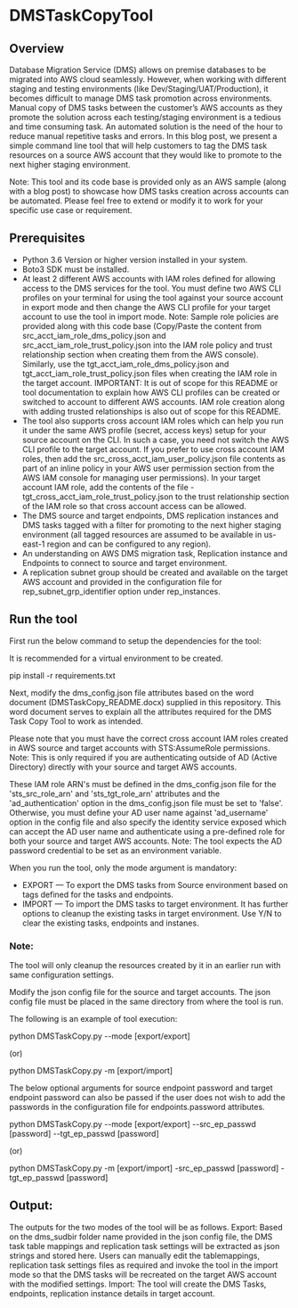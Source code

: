 # DMSTaskCopyTool

## Overview
Database Migration Service (DMS) allows on premise databases to be migrated into AWS cloud seamlessly. However, when working with different staging and testing environments (like Dev/Staging/UAT/Production), it becomes difficult to manage DMS task promotion across environments. Manual copy of DMS tasks between the customer’s AWS accounts as they promote the solution across each testing/staging environment is a tedious and time consuming task. An automated solution is the need of the hour to reduce manual repetitive tasks and errors. In this blog post, we present a simple command line tool that will help customers to tag the DMS task resources on a source AWS account that they would like to promote to the next higher staging environment.

Note: This tool and its code base is provided only as an AWS sample (along with a blog post) to showcase how DMS tasks
creation across accounts can be automated. Please feel free to extend or modify it to work for your specific use case or requirement.

## Prerequisites
- Python 3.6 Version or higher version installed in your system.
- Boto3 SDK must be installed.
- At least 2 different AWS accounts with IAM roles defined for allowing access to the DMS services for the tool. You must define two AWS CLI profiles on your terminal for using the tool against your source account in export mode and then change the AWS CLI profile for your target account to use the tool in import mode. 
Note: Sample role policies are provided along with this code base (Copy/Paste the content from src_acct_iam_role_dms_policy.json and src_acct_iam_role_trust_policy.json into the IAM role policy and trust relationship section when creating them from the AWS console). Similarly,  use the tgt_acct_iam_role_dms_policy.json and tgt_acct_iam_role_trust_policy.json files when creating the IAM role in the target account.
IMPORTANT: It is out of scope for this README or tool documentation to explain how AWS CLI profiles can be created or switched to account to different AWS accounts. IAM role creation along with adding trusted relationships is also out of scope for this README. 
- The tool also supports cross account IAM roles which can help you run it under the same AWS profile (secret, access keys) setup for your source account on the CLI. In such a case, you need not switch the AWS CLI profile to the target account. If you prefer to use cross account IAM roles, then add the src_cross_acct_iam_user_policy.json file contents as part of an inline policy in your AWS user permission section from the AWS IAM console for managing user permissions). In your target account IAM role, add the contents of the file - tgt_cross_acct_iam_role_trust_policy.json to the trust relationship section of the IAM role so that cross account access can be allowed.
- The DMS source and target endpoints, DMS replication instances and DMS tasks tagged with a filter for promoting to the next higher staging environment (all tagged resources are assumed to be available in us-east-1 region and can be configured to any region).
- An understanding on AWS DMS migration task, Replication instance and Endpoints to connect to source and target environment. 
- A replication subnet group should be created and available on the target AWS account and provided in the configuration file for rep_subnet_grp_identifier option under rep_instances.

## Run the tool

First run the below command to setup the dependencies for the tool:

It is recommended for a virtual environment to be created.

pip install -r requirements.txt

Next, modify the dms_config.json file attributes based on the word document (DMSTaskCopy_README.docx) supplied in this repository. This word document serves to explain all the attributes required for the DMS Task Copy Tool to work as intended.

Please note that you must have the correct cross account IAM roles created in AWS source and target accounts with STS:AssumeRole permissions. Note: This is only required if you are authenticating outside of AD (Active Directory) directly with your source and target AWS accounts.

These IAM role ARN's must be defined in the dms_config.json file for the 'sts_src_role_arn' and 'sts_tgt_role_arn' attributes and the 'ad_authentication' option in the dms_config.json file must be set to 'false'. Otherwise, you must define your AD user name against 'ad_username' option in the config file and also specify the identity service exposed which can accept the AD user name and authenticate using a pre-defined role for both your source and target AWS accounts. Note: The tool expects the AD password credential to be set as an environment variable.

When you run the tool, only the mode argument is mandatory:

* EXPORT — To export the DMS tasks from Source environment based on tags defined for the tasks and endpoints.
* IMPORT — To import the DMS tasks to target environment. It has further options to cleanup the existing tasks in target environment. Use Y/N to clear the existing tasks, endpoints and instanes. 
### Note: 
The tool will only cleanup the resources created by it in an earlier run with same configuration settings.

Modify the json config file for the source and target accounts. The json config file must be placed in the same directory from where the tool is run.

The following is an example of tool execution:

python DMSTaskCopy.py --mode [export/export]

(or)

python DMSTaskCopy.py -m [export/import]

The below optional arguments for source endpoint password and target endpoint password can also be passed if the user does not wish to add the passwords in the configuration file for endpoints.password attributes.

python DMSTaskCopy.py --mode [export/export] --src_ep_passwd [password] --tgt_ep_passwd [password]

(or)

python DMSTaskCopy.py -m [export/import] -src_ep_passwd [password] -tgt_ep_passwd [password]


## Output:
The outputs for the two modes of the tool will be as follows.
Export: Based on the dms_sudbir folder name provided in the json config file, the DMS task table mappings and replication task settings will be extracted as json strings and stored here. Users can manually edit the tablemappings, replication task settings files as required and invoke the tool in the import mode so that the DMS tasks will be recreated on the target AWS account with the modified settings.
Import: The tool will create the DMS Tasks, endpoints, replication instance details in target account.